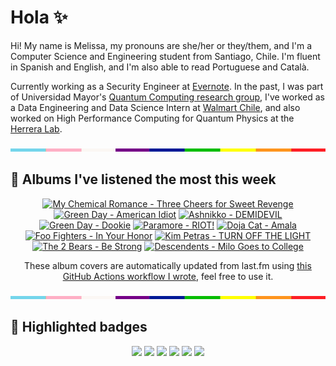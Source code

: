 # Hola ✨
Hi! My name is Melissa, my pronouns are she/her or they/them, and I'm a Computer Science and Engineering student from Santiago, Chile. I'm fluent in Spanish and English, and I'm also able to read Portuguese and Català.

Currently working as a Security Engineer at [Evernote](https://evernote.com/). In the past, I was part of Universidad Mayor's [Quantum Computing research group](https://www.diariomayor.cl/ciencia-um/docentes-y-estudiantes-crean-el-primer-grupo-de-computacion-cuantica-u-mayor.html), I've worked as a Data Engineering and Data Science Intern at [Walmart Chile](https://github.com/walmartdigital/), and also worked on High Performance Computing for Quantum Physics at the [Herrera Lab](http://fherreralab.com/).

<img src="hr.png" width="100%" height="5px">

## 🎵 Albums I've listened the most this week
<!-- lastfm -->
<p align="center"><a href="https://www.last.fm/music/My+Chemical+Romance/Three+Cheers+for+Sweet+Revenge"><img src="https://lastfm.freetls.fastly.net/i/u/64s/09cb27a9f908354fd210a07830951791.png" title="My Chemical Romance - Three Cheers for Sweet Revenge"></a> <a href="https://www.last.fm/music/Green+Day/American+Idiot"><img src="https://lastfm.freetls.fastly.net/i/u/64s/5bcb675866706c229ad9f77188b8ac44.jpg" title="Green Day - American Idiot"></a> <a href="https://www.last.fm/music/Ashnikko/DEMIDEVIL"><img src="https://lastfm.freetls.fastly.net/i/u/64s/9196a46c5993ae2bf86ec10487dcdb90.jpg" title="Ashnikko - DEMIDEVIL"></a> <a href="https://www.last.fm/music/Green+Day/Dookie"><img src="https://lastfm.freetls.fastly.net/i/u/64s/2248e72411992639ffa8ab94ba97a631.jpg" title="Green Day - Dookie"></a> <a href="https://www.last.fm/music/Paramore/RIOT!"><img src="https://lastfm.freetls.fastly.net/i/u/64s/b7a4b3000d0c431fbce299986ac51c48.png" title="Paramore - RIOT!"></a> <a href="https://www.last.fm/music/Doja+Cat/Amala"><img src="https://lastfm.freetls.fastly.net/i/u/64s/3d8c6b5ea4a34c222a9a8069687c12e9.jpg" title="Doja Cat - Amala"></a> <a href="https://www.last.fm/music/Foo+Fighters/In+Your+Honor"><img src="https://lastfm.freetls.fastly.net/i/u/64s/a3b076a45d944b508d4455556b96b5ad.png" title="Foo Fighters - In Your Honor"></a> <a href="https://www.last.fm/music/Kim+Petras/TURN+OFF+THE+LIGHT"><img src="https://lastfm.freetls.fastly.net/i/u/64s/3b74a779c7b6e5163689e68f5d2d8df6.jpg" title="Kim Petras - TURN OFF THE LIGHT"></a> <a href="https://www.last.fm/music/The+2+Bears/Be+Strong"><img src="https://lastfm.freetls.fastly.net/i/u/64s/ff1a1a662f5d4a309d9161197a003fcf.jpg" title="The 2 Bears - Be Strong"></a> <a href="https://www.last.fm/music/Descendents/Milo+Goes+to+College"><img src="https://lastfm.freetls.fastly.net/i/u/64s/c9cc92b0e8c6458bc5b4c9a5f351b14f.jpg" title="Descendents - Milo Goes to College"></a> </p>

<p align="center">These album covers are automatically updated from last.fm using <a href="https://github.com/marketplace/actions/lastfm-to-markdown">this GitHub Actions workflow I wrote</a>, feel free to use it.</p>

<img src="hr.png" width="100%" height="5px">

## 🏅 Highlighted badges
<p align="center" style="vertical-align:middle;">
  <a href="https://www.credly.com/badges/c8caff74-4c34-4211-affe-8bd7692771c8"><img src="https://images.credly.com/size/100x100/images/1ce95bfe-b2c0-457f-ae66-51372f680494/IBM_Quantum_Challenge_2021_Achievement_Advanced.png"></a>
  <a href="https://www.credly.com/badges/52a4021b-34e6-413d-a4bd-cc29d3a686f6"><img src="https://images.credly.com/size/100x100/images/28944969-813a-43b9-944f-7910111ce764/Professional_Certificate_-_Data_Science.png"></a>
  <a href="https://www.credly.com/badges/cfeca386-7b9d-487f-8e2b-b3cfa069c734"><img src="https://images.credly.com/size/100x100/images/ac4daa48-1924-4dc5-80cf-ede5a08bac51/Data_Science_Foundations_Specialization.png"></a>
  <a href="https://www.credly.com/badges/0372a945-8a67-4d57-9643-b46b8dbf2fa6"><img src="https://images.credly.com/size/100x100/images/4a5f4849-54ae-461f-97ad-cb9c9a04eb63/Adv_Data_Science_Specialization.png"></a>
  <a href="https://www.credly.com/badges/348acaad-19d1-4f5a-8a6f-145d80dca3dc"><img src="https://images.credly.com/size/100x100/images/1dee8dee-d779-462e-9fd4-df5119546349/Build_Smart_on_Kubernetes_World_Tour.png"></a>
  <a href="https://google.qwiklabs.com/public_profiles/9fac59c2-c0f1-4b5c-b207-47c9cd7d6072"><img src="https://cdn.qwiklabs.com/GHzcYBb00JYUF9Rgf3D9A4inwRHYnFtISMvcRlb%2FClU%3D" width="100px"></a>
</p>
